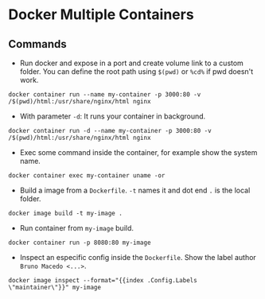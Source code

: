 # Docker Multiple Containers

## Commands

- Run docker and expose in a port and create volume link to a custom folder.
You can define the root path using `$(pwd)` or `%cd%` if pwd doesn't work.
```prompt
docker container run --name my-container -p 3000:80 -v /$(pwd)/html:/usr/share/nginx/html nginx
```

- With parameter `-d`: It runs your container in background.
```prompt
docker container run -d --name my-container -p 3000:80 -v /$(pwd)/html:/usr/share/nginx/html nginx
```

- Exec some command inside the container, for example show the system name.
```prompt
docker container exec my-container uname -or
```

- Build a image from a `Dockerfile`.
`-t` names it and dot end `.` is the local folder.
```prompt
docker image build -t my-image .
```

- Run container from `my-image` build.
```prompt
docker container run -p 8080:80 my-image
```

- Inspect an especific config inside the `Dockerfile`.
Show the label author `Bruno Macedo <...>`.
```prompt
docker image inspect --format="{{index .Config.Labels \"maintainer\"}}" my-image
```
